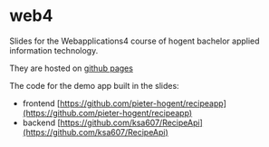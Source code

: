 # web4

Slides for the Webapplications4 course of hogent bachelor applied information technology.

They are hosted on [github pages](http://pieter-hogent.github.io/web4)

The code for the demo app built in the slides:
  * frontend [https://github.com/pieter-hogent/recipeapp](https://github.com/pieter-hogent/recipeapp)
  * backend [https://github.com/ksa607/RecipeApi](https://github.com/ksa607/RecipeApi)
